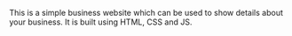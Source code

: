 This is a simple business website which can be used to show details about your business. It is built using HTML, CSS and JS.
